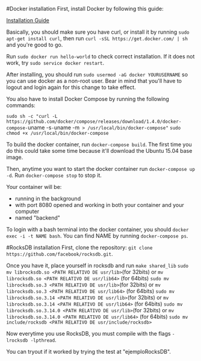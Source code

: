 #Docker installation
First, install Docker by following this guide:

[Installation Guide](https://docs.docker.com/installation/ubuntulinux/#installation)

Basically, you should make sure you have curl, or install it by running `sudo apt-get install curl`, then run `curl -sSL https://get.docker.com/ | sh` and you're good to go.

Run `sudo docker run hello-world` to check correct installation. If it does not work, try `sudo service docker restart`.

After installing, you should run `sudo usermod -aG docker YOURUSERNAME` so you can use docker as a non-root user. Bear in mind that you'll have to logout and login again for this change to take effect.

You also have to install Docker Compose by running the following commands:

`sudo sh -c "curl -L https://github.com/docker/compose/releases/download/1.4.0/docker-compose-`uname -s`-`uname -m` > /usr/local/bin/docker-compose"`
`sudo chmod +x /usr/local/bin/docker-compose`

To build the docker container, run `docker-compose build`. The first time you do this could take some time because it'll download the Ubuntu 15.04 base image.

Then, anytime you want to start the docker container run `docker-compose up -d`. Run `docker-compose stop` to stop it.

Your container will be:

- running in the background
- with port 8080 opened and working in both your container and your computer
- named "backend"

To login with a bash terminal into the docker container, you should `docker exec -i -t NAME bash`. You can find NAME by running `docker-compose ps`.

#RocksDB installation
First, clone the repository: `git clone https://github.com/facebook/rocksdb.git`.

Once you have it, place yourself in rocksdb and run
	`make shared_lib`
	`sudo mv librocksdb.so <PATH RELATIVO DE usr/lib>`(for 32bits) or `mv librocksdb.so <PATH RELATIVO DE usr/lib64>` (for 64bits)
	`sudo mv librocksdb.so.3 <PATH RELATIVO DE usr/lib>`(for 32bits) or `mv librocksdb.so.3 <PATH RELATIVO DE usr/lib64>` (for 64bits)
	`sudo mv librocksdb.so.3.14 <PATH RELATIVO DE usr/lib>`(for 32bits) or `mv librocksdb.so.3.14 <PATH RELATIVO DE usr/lib64>` (for 64bits)
	`sudo mv librocksdb.so.3.14.0 <PATH RELATIVO DE usr/lib>`(for 32bits) or `mv librocksdb.so.3.14.0 <PATH RELATIVO DE usr/lib64>` (for 64bits)
	`sudo mv include/rocksdb <PATH RELATIVO DE usr/include/rocksdb>`
	
Now everytime you use RocksDB, you must compile with the flags `-lrocksdb -lpthread`.

You can tryout if it worked by trying the test at "ejemploRocksDB".
